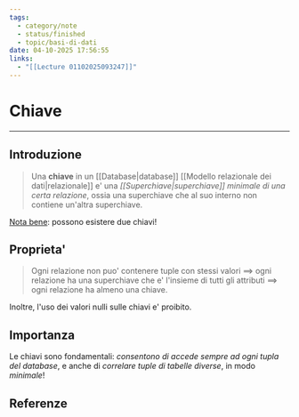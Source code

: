 ```yaml
---
tags:
  - category/note
  - status/finished
  - topic/basi-di-dati
date: 04-10-2025 17:56:55
links:
  - "[[Lecture 01102025093247]]"
---
```

# Chiave
---
## Introduzione
> Una **chiave** in un [[Database|database]] [[Modello relazionale dei dati|relazionale]] e' una _[[Superchiave|superchiave]] minimale di una certa relazione_, ossia una superchiave che al suo interno non contiene un'altra superchiave.

<u>Nota bene</u>: possono esistere due chiavi!

## Proprieta'
> Ogni relazione non puo' contenere tuple con stessi valori $\implies$ ogni relazione ha una superchiave che e' l'insieme di tutti gli attributi $\implies$ ogni relazione ha almeno una chiave.

Inoltre, l'uso dei valori nulli sulle chiavi e' proibito.

## Importanza
Le chiavi sono fondamentali: _consentono di accede sempre ad ogni tupla del database_, e anche di _correlare tuple di tabelle diverse_, in modo _minimale_!

## Referenze